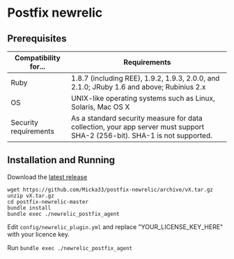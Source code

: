 # Postfix newrelic

## Prerequisites

| Compatibility for...	| Requirements |
|-----------------------|--------------|
| Ruby                  | 1.8.7 (including REE), 1.9.2, 1.9.3, 2.0.0, and 2.1.0; JRuby 1.6 and above; Rubinius 2.x |
| OS                    | UNIX-like operating systems such as Linux, Solaris, Mac OS X |
| Security requirements | As a standard security measure for data collection, your app server must support SHA-2 (256-bit). SHA-1 is not supported. |


## Installation and Running

Download the [latest release](https://github.com/Micka33/postfix-newrelic/releases/latest)

```
wget https://github.com/Micka33/postfix-newrelic/archive/vX.tar.gz
unzip vX.tar.gz
cd postfix-newrelic-master
bundle install
bundle exec ./newrelic_postfix_agent
```

Edit `config/newrelic_plugin.yml` and replace "YOUR_LICENSE_KEY_HERE" with your licence key.

Run `bundle exec ./newrelic_postfix_agent`

